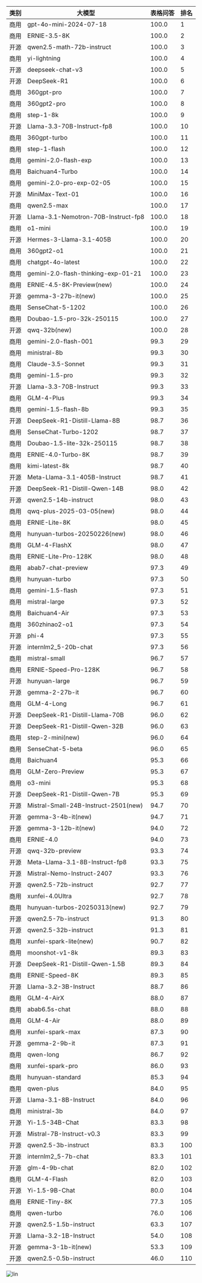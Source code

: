 
| 类别 | 大模型                         | 表格问答 | 排名 |
|-----|------------------------------|---------|----|
|商用|gpt-4o-mini-2024-07-18|100.0|1|
|商用|ERNIE-3.5-8K|100.0|2|
|开源|qwen2.5-math-72b-instruct|100.0|3|
|商用|yi-lightning|100.0|4|
|开源|deepseek-chat-v3|100.0|5|
|开源|DeepSeek-R1|100.0|6|
|商用|360gpt-pro|100.0|7|
|商用|360gpt2-pro|100.0|8|
|商用|step-1-8k|100.0|9|
|开源|Llama-3.3-70B-Instruct-fp8|100.0|10|
|商用|360gpt-turbo|100.0|11|
|商用|step-1-flash|100.0|12|
|商用|gemini-2.0-flash-exp|100.0|13|
|商用|Baichuan4-Turbo|100.0|14|
|商用|gemini-2.0-pro-exp-02-05|100.0|15|
|开源|MiniMax-Text-01|100.0|16|
|商用|qwen2.5-max|100.0|17|
|开源|Llama-3.1-Nemotron-70B-Instruct-fp8|100.0|18|
|商用|o1-mini|100.0|19|
|开源|Hermes-3-Llama-3.1-405B|100.0|20|
|商用|360gpt2-o1|100.0|21|
|商用|chatgpt-4o-latest|100.0|22|
|商用|gemini-2.0-flash-thinking-exp-01-21|100.0|23|
|商用|ERNIE-4.5-8K-Preview(new)|100.0|24|
|开源|gemma-3-27b-it(new)|100.0|25|
|商用|SenseChat-5-1202|100.0|26|
|商用|Doubao-1.5-pro-32k-250115|100.0|27|
|开源|qwq-32b(new)|100.0|28|
|商用|gemini-2.0-flash-001|99.3|29|
|商用|ministral-8b|99.3|30|
|商用|Claude-3.5-Sonnet|99.3|31|
|商用|gemini-1.5-pro|99.3|32|
|开源|Llama-3.3-70B-Instruct|99.3|33|
|商用|GLM-4-Plus|99.3|34|
|商用|gemini-1.5-flash-8b|99.3|35|
|开源|DeepSeek-R1-Distill-Llama-8B|98.7|36|
|商用|SenseChat-Turbo-1202|98.7|37|
|商用|Doubao-1.5-lite-32k-250115|98.7|38|
|商用|ERNIE-4.0-Turbo-8K|98.7|39|
|商用|kimi-latest-8k|98.7|40|
|开源|Meta-Llama-3.1-405B-Instruct|98.7|41|
|开源|DeepSeek-R1-Distill-Qwen-14B|98.0|42|
|开源|qwen2.5-14b-instruct|98.0|43|
|商用|qwq-plus-2025-03-05(new)|98.0|44|
|商用|ERNIE-Lite-8K|98.0|45|
|商用|hunyuan-turbos-20250226(new)|98.0|46|
|商用|GLM-4-FlashX|98.0|47|
|商用|ERNIE-Lite-Pro-128K|98.0|48|
|商用|abab7-chat-preview|97.3|49|
|商用|hunyuan-turbo|97.3|50|
|商用|gemini-1.5-flash|97.3|51|
|商用|mistral-large|97.3|52|
|商用|Baichuan4-Air|97.3|53|
|商用|360zhinao2-o1|97.3|54|
|开源|phi-4|97.3|55|
|开源|internlm2_5-20b-chat|97.3|56|
|商用|mistral-small|96.7|57|
|商用|ERNIE-Speed-Pro-128K|96.7|58|
|开源|hunyuan-large|96.7|59|
|开源|gemma-2-27b-it|96.7|60|
|商用|GLM-4-Long|96.7|61|
|开源|DeepSeek-R1-Distill-Llama-70B|96.0|62|
|开源|DeepSeek-R1-Distill-Qwen-32B|96.0|63|
|商用|step-2-mini(new)|96.0|64|
|商用|SenseChat-5-beta|96.0|65|
|商用|Baichuan4|95.3|66|
|商用|GLM-Zero-Preview|95.3|67|
|商用|o3-mini|95.3|68|
|开源|DeepSeek-R1-Distill-Qwen-7B|95.3|69|
|开源|Mistral-Small-24B-Instruct-2501(new)|94.7|70|
|开源|gemma-3-4b-it(new)|94.7|71|
|开源|gemma-3-12b-it(new)|94.0|72|
|商用|ERNIE-4.0|94.0|73|
|开源|qwq-32b-preview|93.3|74|
|开源|Meta-Llama-3.1-8B-Instruct-fp8|93.3|75|
|开源|Mistral-Nemo-Instruct-2407|93.3|76|
|开源|qwen2.5-72b-instruct|92.7|77|
|商用|xunfei-4.0Ultra|92.7|78|
|商用|hunyuan-turbos-20250313(new)|92.7|79|
|开源|qwen2.5-7b-instruct|91.3|80|
|开源|qwen2.5-32b-instruct|91.3|81|
|商用|xunfei-spark-lite(new)|90.7|82|
|商用|moonshot-v1-8k|89.3|83|
|开源|DeepSeek-R1-Distill-Qwen-1.5B|89.3|84|
|商用|ERNIE-Speed-8K|89.3|85|
|开源|Llama-3.2-3B-Instruct|88.7|86|
|商用|GLM-4-AirX|88.0|87|
|商用|abab6.5s-chat|88.0|88|
|商用|GLM-4-Air|88.0|89|
|商用|xunfei-spark-max|87.3|90|
|开源|gemma-2-9b-it|87.3|91|
|商用|qwen-long|86.7|92|
|商用|xunfei-spark-pro|86.0|93|
|商用|hunyuan-standard|85.3|94|
|商用|qwen-plus|84.0|95|
|开源|Llama-3.1-8B-Instruct|84.0|96|
|商用|ministral-3b|84.0|97|
|开源|Yi-1.5-34B-Chat|83.3|98|
|开源|Mistral-7B-Instruct-v0.3|83.3|99|
|开源|qwen2.5-3b-instruct|83.3|100|
|开源|internlm2_5-7b-chat|83.3|101|
|开源|glm-4-9b-chat|82.0|102|
|商用|GLM-4-Flash|82.0|103|
|开源|Yi-1.5-9B-Chat|80.0|104|
|商用|ERNIE-Tiny-8K|77.3|105|
|商用|qwen-turbo|76.0|106|
|开源|qwen2.5-1.5b-instruct|63.3|107|
|开源|Llama-3.2-1B-Instruct|54.0|108|
|开源|gemma-3-1b-it(new)|53.3|109|
|开源|qwen2.5-0.5b-instruct|46.0|110|


![lin](../pic/表格问答.png)

